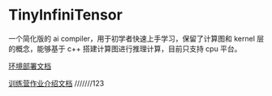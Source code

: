 # TinyInfiniTensor

一个简化版的 ai compiler，用于初学者快速上手学习，保留了计算图和 kernel 层的概念，能够基于 c++ 搭建计算图进行推理计算，目前只支持 cpu 平台。

[环境部署文档](docs/项目部署.md)

[训练营作业介绍文档](docs/训练营作业介绍.md)
///////123